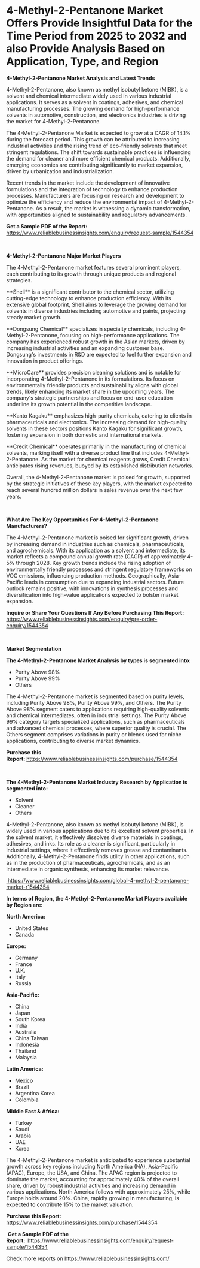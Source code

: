 <p><h1>4-Methyl-2-Pentanone Market Offers Provide Insightful Data for the Time Period from 2025 to 2032 and also Provide Analysis Based on Application, Type, and Region</h1></p><p><strong>4-Methyl-2-Pentanone Market Analysis and Latest Trends</strong></p>
<p><p>4-Methyl-2-Pentanone, also known as methyl isobutyl ketone (MIBK), is a solvent and chemical intermediate widely used in various industrial applications. It serves as a solvent in coatings, adhesives, and chemical manufacturing processes. The growing demand for high-performance solvents in automotive, construction, and electronics industries is driving the market for 4-Methyl-2-Pentanone. </p><p>The 4-Methyl-2-Pentanone Market is expected to grow at a CAGR of 14.1% during the forecast period. This growth can be attributed to increasing industrial activities and the rising trend of eco-friendly solvents that meet stringent regulations. The shift towards sustainable practices is influencing the demand for cleaner and more efficient chemical products. Additionally, emerging economies are contributing significantly to market expansion, driven by urbanization and industrialization.</p><p>Recent trends in the market include the development of innovative formulations and the integration of technology to enhance production processes. Manufacturers are focusing on research and development to optimize the efficiency and reduce the environmental impact of 4-Methyl-2-Pentanone. As a result, the market is witnessing a dynamic transformation, with opportunities aligned to sustainability and regulatory advancements.</p></p>
<p><strong>Get a Sample PDF of the Report:&nbsp;</strong> <a href="https://www.reliablebusinessinsights.com/enquiry/request-sample/1544354?utm_campaign=2252&utm_medium=2&utm_source=Github&utm_content=ia&utm_term=01022025&utm_id=4-methyl-2-pentanone">https://www.reliablebusinessinsights.com/enquiry/request-sample/1544354</a></p>
<p>&nbsp;</p>
<p><strong>4-Methyl-2-Pentanone Major Market Players</strong></p>
<p><p>The 4-Methyl-2-Pentanone market features several prominent players, each contributing to its growth through unique products and regional strategies. </p><p>**Shell** is a significant contributor to the chemical sector, utilizing cutting-edge technology to enhance production efficiency. With its extensive global footprint, Shell aims to leverage the growing demand for solvents in diverse industries including automotive and paints, projecting steady market growth. </p><p>**Dongsung Chemical** specializes in specialty chemicals, including 4-Methyl-2-Pentanone, focusing on high-performance applications. The company has experienced robust growth in the Asian markets, driven by increasing industrial activities and an expanding customer base. Dongsung's investments in R&D are expected to fuel further expansion and innovation in product offerings.</p><p>**MicroCare** provides precision cleaning solutions and is notable for incorporating 4-Methyl-2-Pentanone in its formulations. Its focus on environmentally friendly products and sustainability aligns with global trends, likely enhancing its market share in the upcoming years. The company's strategic partnerships and focus on end-user education underline its growth potential in the competitive landscape.</p><p>**Kanto Kagaku** emphasizes high-purity chemicals, catering to clients in pharmaceuticals and electronics. The increasing demand for high-quality solvents in these sectors positions Kanto Kagaku for significant growth, fostering expansion in both domestic and international markets.</p><p>**Credit Chemical** operates primarily in the manufacturing of chemical solvents, marking itself with a diverse product line that includes 4-Methyl-2-Pentanone. As the market for chemical reagents grows, Credit Chemical anticipates rising revenues, buoyed by its established distribution networks.</p><p>Overall, the 4-Methyl-2-Pentanone market is poised for growth, supported by the strategic initiatives of these key players, with the market expected to reach several hundred million dollars in sales revenue over the next few years.</p></p>
<p>&nbsp;</p>
<p><strong>What Are The Key Opportunities For 4-Methyl-2-Pentanone Manufacturers?</strong></p>
<p><p>The 4-Methyl-2-Pentanone market is poised for significant growth, driven by increasing demand in industries such as chemicals, pharmaceuticals, and agrochemicals. With its application as a solvent and intermediate, its market reflects a compound annual growth rate (CAGR) of approximately 4-5% through 2028. Key growth trends include the rising adoption of environmentally friendly processes and stringent regulatory frameworks on VOC emissions, influencing production methods. Geographically, Asia-Pacific leads in consumption due to expanding industrial sectors. Future outlook remains positive, with innovations in synthesis processes and diversification into high-value applications expected to bolster market expansion.</p></p>
<p><strong>Inquire or Share Your Questions If Any Before Purchasing This Report:</strong> <a href="https://www.reliablebusinessinsights.com/enquiry/pre-order-enquiry/1544354?utm_campaign=2252&utm_medium=2&utm_source=Github&utm_content=ia&utm_term=01022025&utm_id=4-methyl-2-pentanone">https://www.reliablebusinessinsights.com/enquiry/pre-order-enquiry/1544354</a></p>
<p>&nbsp;</p>
<p><strong>Market Segmentation</strong></p>
<p><strong>The 4-Methyl-2-Pentanone Market Analysis by types is segmented into:</strong></p>
<p><ul><li>Purity Above 98%</li><li>Purity Above 99%</li><li>Others</li></ul></p>
<p><p>The 4-Methyl-2-Pentanone market is segmented based on purity levels, including Purity Above 98%, Purity Above 99%, and Others. The Purity Above 98% segment caters to applications requiring high-quality solvents and chemical intermediates, often in industrial settings. The Purity Above 99% category targets specialized applications, such as pharmaceuticals and advanced chemical processes, where superior quality is crucial. The Others segment comprises variations in purity or blends used for niche applications, contributing to diverse market dynamics.</p></p>
<p><strong>Purchase this Report:&nbsp;</strong><a href="https://www.reliablebusinessinsights.com/purchase/1544354?utm_campaign=2252&utm_medium=2&utm_source=Github&utm_content=ia&utm_term=01022025&utm_id=4-methyl-2-pentanone">https://www.reliablebusinessinsights.com/purchase/1544354</a></p>
<p>&nbsp;</p>
<p><strong>The 4-Methyl-2-Pentanone Market Industry Research by Application is segmented into:</strong></p>
<p><ul><li>Solvent</li><li>Cleaner</li><li>Others</li></ul></p>
<p><p>4-Methyl-2-Pentanone, also known as methyl isobutyl ketone (MIBK), is widely used in various applications due to its excellent solvent properties. In the solvent market, it effectively dissolves diverse materials in coatings, adhesives, and inks. Its role as a cleaner is significant, particularly in industrial settings, where it effectively removes grease and contaminants. Additionally, 4-Methyl-2-Pentanone finds utility in other applications, such as in the production of pharmaceuticals, agrochemicals, and as an intermediate in organic synthesis, enhancing its market relevance.</p></p>
<p><a href="https://www.reliablebusinessinsights.com/global-4-methyl-2-pentanone-market-r1544354?utm_campaign=2252&utm_medium=2&utm_source=Github&utm_content=ia&utm_term=01022025&utm_id=4-methyl-2-pentanone">&nbsp;https://www.reliablebusinessinsights.com/global-4-methyl-2-pentanone-market-r1544354</a></p>
<p><strong>In terms of Region, the 4-Methyl-2-Pentanone Market Players available by Region are:</strong></p>
<p>
    <p> <strong> North America: </strong>
        <ul>
            <li>United States</li>
            <li>Canada</li>
        </ul>
        </p> 
    <p> <strong> Europe: </strong>
        <ul>
            <li>Germany</li>
            <li>France</li>
            <li>U.K.</li>
            <li>Italy</li>
            <li>Russia</li>
        </ul>
        </p> 
    <p> <strong> Asia-Pacific: </strong>
        <ul>
            <li>China</li>
            <li>Japan</li>
            <li>South Korea</li>
            <li>India</li>
            <li>Australia</li>
            <li>China Taiwan</li>
            <li>Indonesia</li>
            <li>Thailand</li>
            <li>Malaysia</li>
        </ul>
        </p> 
    <p> <strong> Latin America: </strong>
        <ul>
            <li>Mexico</li>
            <li>Brazil</li>
            <li>Argentina Korea</li>
            <li>Colombia</li>
        </ul>
        </p> 
    <p> <strong> Middle East & Africa: </strong>
        <ul>
            <li>Turkey</li>
            <li>Saudi</li>
            <li>Arabia</li>
            <li>UAE</li>
            <li>Korea</li>
        </ul>
    </p>
    </p>
<p><p>The 4-Methyl-2-Pentanone market is anticipated to experience substantial growth across key regions including North America (NA), Asia-Pacific (APAC), Europe, the USA, and China. The APAC region is projected to dominate the market, accounting for approximately 40% of the overall share, driven by robust industrial activities and increasing demand in various applications. North America follows with approximately 25%, while Europe holds around 20%. China, rapidly growing in manufacturing, is expected to contribute 15% to the market valuation.</p></p>
<p><strong>Purchase this Report: </strong><a href="https://www.reliablebusinessinsights.com/purchase/1544354?utm_campaign=2252&utm_medium=2&utm_source=Github&utm_content=ia&utm_term=01022025&utm_id=4-methyl-2-pentanone">https://www.reliablebusinessinsights.com/purchase/1544354</a></p>
<p>&nbsp;<strong>Get a Sample PDF of the Report:&nbsp;&nbsp;</strong><a href="https://www.reliablebusinessinsights.com/enquiry/request-sample/1544354?utm_campaign=2252&utm_medium=2&utm_source=Github&utm_content=ia&utm_term=01022025&utm_id=4-methyl-2-pentanone">https://www.reliablebusinessinsights.com/enquiry/request-sample/1544354</a></p>
<p><strong></strong></p>
<p>Check more reports on <a href="https://www.reliablebusinessinsights.com/?utm_campaign=2252&utm_medium=2&utm_source=Github&utm_content=ia&utm_term=01022025&utm_id=4-methyl-2-pentanone">https://www.reliablebusinessinsights.com/</a></p>